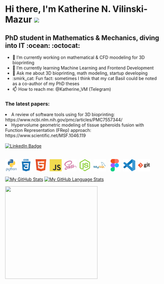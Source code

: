 <h1>
  Hi there, I'm Katherine N. Vilinski-Mazur
  <img src="https://media.giphy.com/media/hvRJCLFzcasrR4ia7z/giphy.gif" width="30px"/>
</h1>
<h2>
 PhD student in Mathematics & Mechanics, diving into IT  :ocean: :octocat:
</h2>
<div>
  <ul>
    <li>🔭 I’m currently working on mathematical & CFD moodeling for 3D bioprinting</li>
    <li>🌱 I’m currently learning Machine Learning and Frontend Development</li>
    <li>💬  Ask me about 3D bioprinting, math modeling, startup developing</li>
    <li>:smirk_cat: Fun fact: sometimes I think that my cat Basil could be noted as a co-author of my PhD theses</li>
    <li>📫 How to reach me: @Katherine_VM (Telegram) </li>
  </ul>
  <h3>The latest papers:</h3>
  <li>A review of software tools using for 3D bioprinting: https://www.ncbi.nlm.nih.gov/pmc/articles/PMC7557344/</li>
  <li>Hypervolume geometric modeling of tissue spheroids fusion with Function Representation (FRep) approach: https://www.scientific.net/MSF.1046.119</li>
  <br>
<div id="badges">
  <a href="www.linkedin.com/in/katherine-vilinski-mazur">
    <img src="https://img.shields.io/badge/LinkedIn-blue?style=for-the-badge&logo=linkedin&logoColor=white" alt="LinkedIn Badge"/>
  </a>
</div>
  <img src="https://komarev.com/ghpvc/?username=katvil&style=flat-square&color=blue" alt=""/> <br> 
   <br>
 <img src="https://github.com/devicons/devicon/blob/master/icons/python/python-original-wordmark.svg" title="Python" alt="Python" width="40" height="40"/>&nbsp;
 <img src="https://github.com/devicons/devicon/blob/master/icons/css3/css3-plain-wordmark.svg"  title="CSS3" alt="CSS" width="40" height="40"/>&nbsp;
 <img src="https://github.com/devicons/devicon/blob/master/icons/html5/html5-original.svg" title="HTML5" alt="HTML" width="40" height="40"/>&nbsp;
 <img src="https://github.com/devicons/devicon/blob/master/icons/javascript/javascript-original.svg" title="JavaScript" alt="JavaScript" width="40" height="40"/>&nbsp;
  <img src="https://github.com/devicons/devicon/blob/master/icons/sass/sass-original.svg" title="SASS" alt="SASS" width="40" height="40"/>&nbsp;
    <img src="https://github.com/devicons/devicon/blob/master/icons/nodejs/nodejs-original.svg" title="NodeJS" alt="NodeJS" width="40" height="40"/>&nbsp;
  <img src="https://github.com/devicons/devicon/blob/master/icons/mysql/mysql-original-wordmark.svg" title="MySQL"  alt="MySQL" width="40" height="40"/>&nbsp;
 <img src="https://github.com/devicons/devicon/blob/master/icons/figma/figma-original.svg" title="Figma" alt="Figma" width="40" height="40"/>&nbsp;
  <img src="https://github.com/devicons/devicon/blob/master/icons/vscode/vscode-original.svg" title="VSCode" alt="VSCode" width="40" height="40"/>&nbsp;
 <img src="https://github.com/devicons/devicon/blob/master/icons/git/git-original-wordmark.svg" title="Git" **alt="Git" width="40" height="40"/>
 
[![My GitHub Stats](https://github-readme-stats.vercel.app/api/?username=katvil&count_private=true&theme=tokyonight&showicons=true)]()
[![My GitHub Language Stats](https://github-readme-stats.vercel.app/api/top-langs/?username=katvil&langs_count=5&theme=tokyonight)]()

<img src="https://media.giphy.com/media/JIX9t2j0ZTN9S/giphy.gif" width="300" height="300">
<!--
**KatVil/katvil** is a ✨ _special_ ✨ repository because its `README.md` (this file) appears on your GitHub profile.
https://proglib.io/p/kak-kreativno-oformit-profil-na-github-chtoby-on-privlekal-vnimanie-2022-03-17
Here are some ideas to get you started:

- 🔭 I’m currently working on ...
- 🌱 I’m currently learning ...
- 👯 I’m looking to collaborate on ...
- 🤔 I’m looking for help with ...
- 💬 Ask me about ...
- 📫 How to reach me: ...
- 😄 Pronouns: ...
- ⚡ Fun fact: ...
-->
